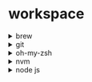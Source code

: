 # workspace

<details>
  <summary>brew</summary>
  
  #### Installation
  https://docs.brew.sh/Installation
  
  ```sh
  /bin/bash -c "$(curl -fsSL https://raw.githubusercontent.com/Homebrew/install/master/install.sh)"
  ```

  ```sh
    ...
    installing...
    ==> Next steps:
    - Run these two commands in your terminal to add Homebrew to your PATH:
        echo 'eval "$(/opt/homebrew/bin/brew shellenv)"' >> /Users/lena/.zprofile
        eval "$(/opt/homebrew/bin/brew shellenv)"
  ```
  
  ```sh
  echo 'eval "$(/opt/homebrew/bin/brew shellenv)"' >> /Users/lena/.zprofile
  eval "$(/opt/homebrew/bin/brew shellenv)"
  ```

  #### Check

  ```sh
  brew -v
  ```

</details>

<details>
 <summary>git</summary>

#### Installation
https://git-scm.com/download/mac
  
```sh  
brew install git
```
  
#### Check
  
 ```sh 
git --version
```

### Git ssh-keygen
```sh
# https://docs.github.com/en/authentication/connecting-to-github-with-ssh/generating-a-new-ssh-key-and-adding-it-to-the-ssh-agent
ssh-keygen -t ed25519 -C "e.s.gontareva@gmail.com"
```
Copy ssh key, go to https://github.com/settings/keys, and add ssh key
```sh
pbcopy < ~/.ssh/id_ed25519.pub
# OR
cat ~/.ssh/id_ed25519.pub
```
</details>
  
<details>
<summary>oh-my-zsh</summary>

#### Installation
https://ohmyz.sh/#install

```sh
sh -c "$(curl -fsSL https://raw.github.com/ohmyzsh/ohmyzsh/master/tools/install.sh)"
```
</details>
  
<details>
  <summary>nvm</summary>
  
  #### Installation
  https://github.com/nvm-sh/nvm
  
```sh
curl -o- https://raw.githubusercontent.com/nvm-sh/nvm/v0.39.1/install.sh | bash
 ``` 
#### Check
```sh
nvm -v
```
</details>

  <details>
<summary>node js</summary>
    
#### Installation
https://github.com/nvm-sh/nvm
    
```sh    
nvm install --lts
```
    
#### Check
```sh
node -v
```
</details>
